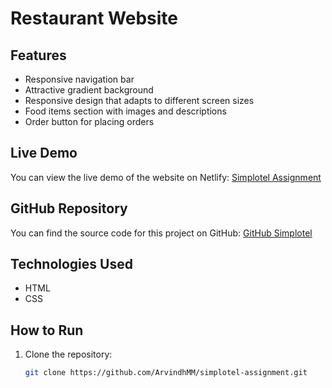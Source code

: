 # Restaurant Website

## Features

- Responsive navigation bar
- Attractive gradient background
- Responsive design that adapts to different screen sizes
- Food items section with images and descriptions
- Order button for placing orders

## Live Demo

You can view the live demo of the website on Netlify: [Simplotel Assignment](https://arvindhsimplotel.netlify.app)

## GitHub Repository

You can find the source code for this project on GitHub: [GitHub Simplotel](https://github.com/ArvindhMM/simplotel-assignment.git)

## Technologies Used

- HTML
- CSS

## How to Run

1. Clone the repository:
   ```bash
   git clone https://github.com/ArvindhMM/simplotel-assignment.git
